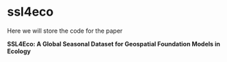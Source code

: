 # ssl4eco

Here we will store the code for the paper

**SSL4Eco: A Global Seasonal Dataset for Geospatial Foundation Models in Ecology**
